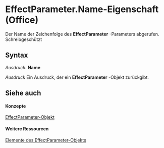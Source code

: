 
# EffectParameter.Name-Eigenschaft (Office)

Der Name der Zeichenfolge des  **EffectParameter** -Parameters abgerufen. Schreibgeschützt


## Syntax

 _Ausdruck_. **Name**

 _Ausdruck_ Ein Ausdruck, der ein **EffectParameter** -Objekt zurückgibt.


## Siehe auch


#### Konzepte


[EffectParameter-Objekt](975669fc-cf50-ac64-e6b5-84ff5397829b.md)
#### Weitere Ressourcen


[Elemente des EffectParameter-Objekts](http://msdn.microsoft.com/library/a52ed620-d0eb-4111-495e-bfe6e768c8df%28Office.15%29.aspx)